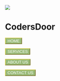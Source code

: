 <html>
    <link rel="stylesheet" href="./index.css">

<script src="./index.js"></script>
</script>

<body>
    <img src="https://my.alfred.edu/zoom/_images/foster-lake.jpg">
    <h1  id="name">CodersDoor</h1>
    <form action = "https://www.codersdoor.com">
        <button style="background-color:rgb(153, 186, 120); border-color:rgb(207, 201, 79); color:white">HOME
        </button>
    </form>
    <form action = "https://www.codersdoor.com/services/">
        <button style="background-color:rgb(153, 186, 120); border-color:rgb(207, 201, 79); color:white">SERVICES
            </button>
    </form>
    <form action = "https://www.codersdoor.com/about-us/">
        <button style="background-color:rgb(153, 186, 120); border-color:rgb(207, 201, 79); color:white">ABOUT US
        </button>
    </form>
    <form action = "https://docs.google.com/forms/d/e/1FAIpQLSe3eAi_enzRHKSf6vDHL9idrrntbzORJfavT41UW07QGtETYA/viewform">
        <button style="background-color:rgb(153, 186, 120); border-color:rgb(207, 201, 79); color:white">CONTACT US
        </button>
    </form>
    
</body>

</html
